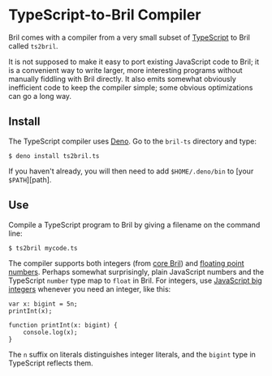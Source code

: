 # TypeScript-to-Bril Compiler

Bril comes with a compiler from a very small subset of [TypeScript][] to Bril called `ts2bril`.

It is not supposed to make it easy to port existing JavaScript code to Bril; it is a convenient way to write larger, more interesting programs without manually fiddling with Bril directly.
It also emits somewhat obviously inefficient code to keep the compiler simple; some obvious optimizations can go a long way.

[typescript]: https://www.typescriptlang.org

Install
-------

The TypeScript compiler uses [Deno][].
Go to the `bril-ts` directory and type:

    $ deno install ts2bril.ts

If you haven't already, you will then need to add `$HOME/.deno/bin` to [your `$PATH`][path].

[deno]: https://deno.land

Use
---

Compile a TypeScript program to Bril by giving a filename on the command line:

    $ ts2bril mycode.ts

The compiler supports both integers (from [core Bril](../lang/core.md)) and [floating point numbers](../lang/float.md).
Perhaps somewhat surprisingly, plain JavaScript numbers and the TypeScript `number` type map to `float` in Bril.
For integers, use [JavaScript big integers][bigint] whenever you need an integer, like this:

    var x: bigint = 5n;
    printInt(x);

    function printInt(x: bigint) {
        console.log(x);
    }

The `n` suffix on literals distinguishes integer literals, and the `bigint` type in TypeScript reflects them.

[bigint]: https://developer.mozilla.org/en-US/docs/Web/JavaScript/Reference/Global_Objects/BigInt
